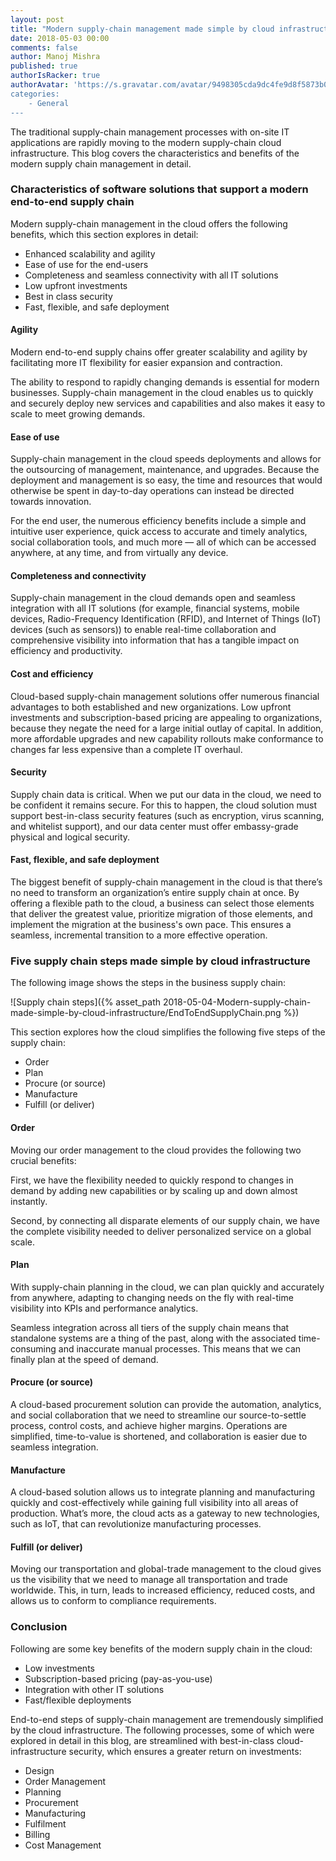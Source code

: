 ```yaml
---
layout: post
title: "Modern supply-chain management made simple by cloud infrastructure"
date: 2018-05-03 00:00
comments: false
author: Manoj Mishra
published: true
authorIsRacker: true
authorAvatar: 'https://s.gravatar.com/avatar/9498305cda9dc4fe9d8f5873b09ff1e2’
categories:
    - General
---
```


The traditional supply-chain management processes with on-site IT
applications are rapidly moving to the modern supply-chain cloud
infrastructure. This blog covers the characteristics and benefits of the
modern supply chain management in detail.

<!-- more -->

### Characteristics of software solutions that support a modern end-to-end supply chain

Modern supply-chain management in the cloud offers the following
benefits, which this section explores in detail:

- Enhanced scalability and agility
- Ease of use for the end-users
- Completeness and seamless connectivity with all IT solutions
- Low upfront investments
- Best in class security
- Fast, flexible, and safe deployment

#### Agility

Modern end-to-end supply chains offer greater scalability and agility by
facilitating more IT flexibility for easier expansion and contraction.

The ability to respond to rapidly changing demands is essential for modern
businesses. Supply-chain management in the cloud enables us to quickly and
securely deploy new services and capabilities and also makes it easy to
scale to meet growing demands.

#### Ease of use

Supply-chain management in the cloud speeds deployments and allows for the
outsourcing of management, maintenance, and upgrades. Because the deployment
and management is so easy, the time and resources that would otherwise be spent
in day-to-day operations can instead be directed towards innovation.

For the end user, the numerous efficiency benefits include a simple and
intuitive user experience, quick access to accurate and timely analytics,
social collaboration tools, and much more — all of which can be accessed
anywhere, at any time, and from virtually any device.

#### Completeness and connectivity

Supply-chain management in the cloud demands open and seamless integration with
all IT solutions (for example, financial systems, mobile devices, Radio-Frequency
Identification (RFID), and Internet of Things (IoT) devices (such as sensors))
to enable real-time collaboration and comprehensive visibility into information
that has a tangible impact on efficiency and productivity.

#### Cost and efficiency

Cloud-based supply-chain management solutions offer numerous financial
advantages to both established and new organizations. Low upfront investments
and subscription-based pricing are appealing to organizations, because they
negate the need for a large initial outlay of capital.  In addition, more
affordable upgrades and new capability rollouts make conformance to changes far
less expensive than a complete IT overhaul.

#### Security

Supply chain data is critical. When we put our data in the cloud, we need to
be confident it remains secure. For this to happen, the cloud solution must
support best-in-class security features (such as encryption, virus scanning,
and whitelist support), and our data center must offer embassy-grade physical
and logical security.

#### Fast, flexible, and safe deployment

The biggest benefit of supply-chain management in the cloud is that there’s no
need to transform an organization’s entire supply chain at once. By offering a
flexible path to the cloud, a business can select those elements that deliver
the greatest value, prioritize migration of those elements, and implement the
migration at the business's own pace. This ensures a seamless, incremental
transition to a more effective operation.

### Five supply chain steps made simple by cloud infrastructure

The following image shows the steps in the business supply chain:

![Supply chain steps]({% asset_path 2018-05-04-Modern-supply-chain-made-simple-by-cloud-infrastructure/EndToEndSupplyChain.png %})


This section explores how the cloud simplifies the following five steps of the
supply chain:

- Order
- Plan
- Procure (or source)
- Manufacture
- Fulfill (or deliver)

#### Order

Moving our order management to the cloud provides the following two crucial
benefits:

First, we have the flexibility needed to quickly respond to changes in demand
by adding new capabilities or by scaling up and down almost instantly.

Second, by connecting all disparate elements of our supply chain, we have the
complete visibility needed to deliver personalized service on a global scale.


#### Plan

With supply-chain planning in the cloud, we can plan quickly and accurately
from anywhere, adapting to changing needs on the fly with real-time visibility
into KPIs and performance analytics.

Seamless integration across all tiers of the supply chain means that standalone
systems are a thing of the past, along with the associated time-consuming and
inaccurate manual processes. This means that we can finally plan at the speed
of demand.

#### Procure (or source)

A cloud-based procurement solution can provide the automation, analytics, and
social collaboration that we need to streamline our source-to-settle process,
control costs, and achieve higher margins. Operations are simplified,
time-to-value is shortened, and collaboration is easier due to seamless
integration.

#### Manufacture

A cloud-based solution allows us to integrate planning and manufacturing
quickly and cost-effectively while gaining full visibility into all areas of
production. What’s more, the cloud acts as a gateway to new technologies, such
as IoT, that can revolutionize manufacturing processes.

#### Fulfill (or deliver)

Moving our transportation and global-trade management to the cloud gives us the
visibility that we need to manage all transportation and trade worldwide.  This,
in turn, leads to increased efficiency, reduced costs, and allows us to conform
to compliance requirements.

### Conclusion

Following are some key benefits of the modern supply chain in the cloud:

- Low investments
- Subscription-based pricing (pay-as-you-use)
- Integration with other IT solutions
- Fast/flexible deployments

End-to-end steps of supply-chain management are tremendously simplified by the
cloud infrastructure. The following processes, some of which were explored in
detail in this blog, are streamlined with best-in-class cloud-infrastructure
security, which ensures a greater return on investments:

- Design
- Order Management
- Planning
- Procurement
- Manufacturing
- Fulfilment
- Billing
- Cost Management
